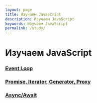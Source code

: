 ```yaml
---
layout: page
title: Изучаем JavaScript
description: Изучаем JavaScript
keywords: Изучаем JavaScript
permalink: /study/
---
```


# Изучаем JavaScript

### [Event Loop](/study/event-loop/)

### [Promise, Iterator, Generator, Proxy](/study/promise-iterator-generator-proxy/)

### [Async/Await](/study/async-await/)
